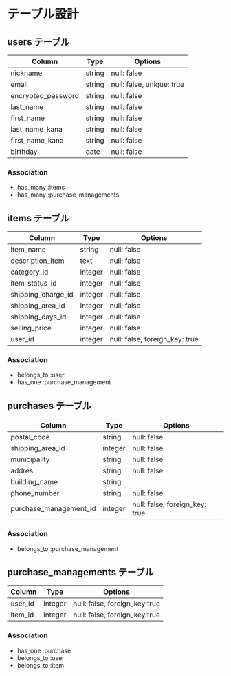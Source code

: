 # テーブル設計

## users テーブル

| Column                          | Type   | Options                   |
| --------------------------------| ------ | ------------------------- |
| nickname                        | string | null: false               |
| email                           | string | null: false, unique: true |
| encrypted_password              | string | null: false               |
| last_name                       | string | null: false               |
| first_name                      | string | null: false               |
| last_name_kana                  | string | null: false               |
| first_name_kana                 | string | null: false               |
| birthday                        | date   | null: false               |

### Association
- has_many :items
- has_many :purchase_managements




## items テーブル

| Column             | Type    | Options     |
| ------------------ | ------- | ----------- |
| item_name          | string  | null: false |
| description_item   | text    | null: false |
| category_id        | integer | null: false |
| item_status_id     | integer | null: false |
| shipping_charge_id | integer | null: false |
| shipping_area_id   | integer | null: false |
| shipping_days_id   | integer | null: false |
| selling_price      | integer | null: false |
| user_id            | integer | null: false, foreign_key: true |

### Association
- belongs_to :user
- has_one :purchase_management






## purchases テーブル

| Column                   | Type       | Options                        |
| ------------------------ | ---------- | -------------------------------|
| postal_code              | string     | null: false                    |
| shipping_area_id         | integer    | null: false                    |
| municipality             | string     | null: false                    |
| addres                   | string     | null: false                    |
| building_name            | string     |                                |
| phone_number             | string     | null: false                    |
| purchase_management_id   | integer    | null: false, foreign_key: true |


### Association

- belongs_to :purchase_management




## purchase_managements テーブル

| Column    | Type       | Options                           |
| --------- | ---------- | ----------------------------------|
| user_id   | integer    | null: false, foreign_key:true     |
| item_id   | integer    | null: false, foreign_key:true     |

### Association

- has_one :purchase
- belongs_to :user
- belongs_to :item




